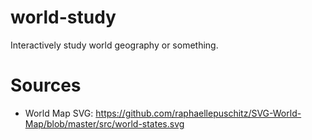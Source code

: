 # world-study

Interactively study world geography or something.

# Sources

- World Map SVG: https://github.com/raphaellepuschitz/SVG-World-Map/blob/master/src/world-states.svg